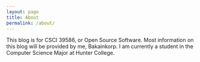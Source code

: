 ```yaml
---
layout: page
title: About
permalink: /about/
---
```


This blog is for CSCI 39586, or Open Source Software. Most information on this blog will be provided by me, Bakainkorp. I am currently a student in the Computer Science Major at Hunter College.
